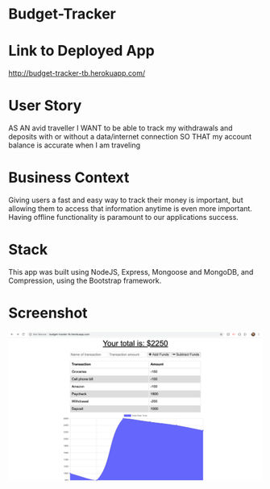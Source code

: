 # Budget-Tracker

# Link to Deployed App
http://budget-tracker-tb.herokuapp.com/

# User Story

AS AN avid traveller
I WANT to be able to track my withdrawals and deposits with or without a data/internet connection
SO THAT my account balance is accurate when I am traveling

# Business Context

Giving users a fast and easy way to track their money is important, but allowing them to access that information anytime is even more important. Having offline functionality is paramount to our applications success.

# Stack
This app was built using NodeJS, Express, Mongoose and MongoDB, and Compression, using the Bootstrap framework.


# Screenshot
![alt_text](./public/images/Budget-Tracker-Screenshot.png)